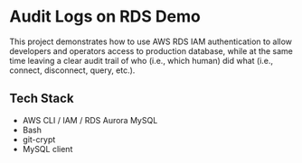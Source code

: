 Audit Logs on RDS Demo
======================
This project demonstrates how to use AWS RDS IAM authentication to allow developers and operators access to production database, while at the same time leaving a clear audit trail of who (i.e., which human) did what (i.e., connect, disconnect, query, etc.).

Tech Stack
----------
* AWS CLI / IAM / RDS Aurora MySQL
* Bash
* git-crypt
* MySQL client
